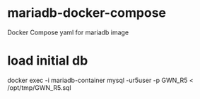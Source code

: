 # mariadb-docker-compose
Docker Compose yaml for mariadb image

# load initial db
docker exec -i mariadb-container mysql -ur5user -p GWN_R5 < /opt/tmp/GWN_R5.sql

